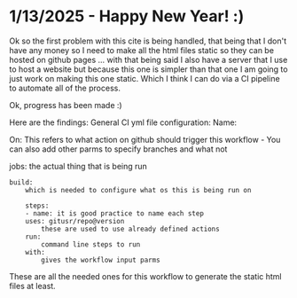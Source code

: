 # 1/13/2025 - Happy New Year! :)

Ok so the first problem with this cite is being handled, that being that I don't have any money so I need to make all the html files static so they can be hosted on github pages ... with that being said I also have a server that I use to host a website but because this one is simpler than that one I am going to just work on making this one static. Which I think I can do via a CI pipeline to automate all of the process.

Ok, progress has been made :)

Here are the findings:
General CI yml file configuration:
Name:

On: This refers to what action on github should trigger this workflow
    - You can also add other parms to specify branches and what not

jobs:
    the actual thing that is being run

    build:
        which is needed to configure what os this is being run on

        steps:
        - name: it is good practice to name each step
        uses: gitusr/repo@version
            these are used to use already defined actions
        run:
            command line steps to run
        with:
            gives the workflow input parms

These are all the needed ones for this workflow to generate the static html files at least.


